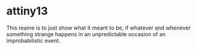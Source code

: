 # attiny13

This reame is to just show what it meant to be, if whatever and whenever something strange happens in an unpredictable occasion of an improbabilistic event.

